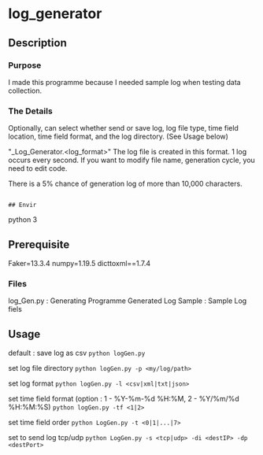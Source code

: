 # log_generator


## Description

### Purpose
I made this programme because I needed sample log when testing data collection.

### The Details
Optionally, can select whether send or save log, log file type,  time field location, time field format, and the log directory. (See Usage below)

"<Date>_Log_Generator.<log_format>" The log file is created in this format. 1 log occurs every second. If you want to modify file name, generation cycle, you need to edit code.

 There is a 5% chance of generation log of more than 10,000 characters.

                                                                                                                                                                                                                                ## Envir
python 3

## Prerequisite

Faker=13.3.4
numpy=1.19.5
dicttoxml==1.7.4



### Files
log_Gen.py : Generating Programme
Generated Log Sample : Sample Log fiels

  
  
## Usage

default : save log as csv 
`python logGen.py`

set log file directory
`python logGen.py -p <my/log/path>`

set log format
`python logGen.py -l <csv|xml|txt|json>`

set time field format
(option : 1 - %Y-%m-%d %H:%M, 2 - %Y/%m/%d %H:%M:%S)
`python logGen.py -tf <1|2>`

set time field order
`python LogGen.py -t <0|1|...|7>`

set to send log tcp/udp
`python LogGen.py -s <tcp|udp> -di <destIP> -dp <destPort>`
